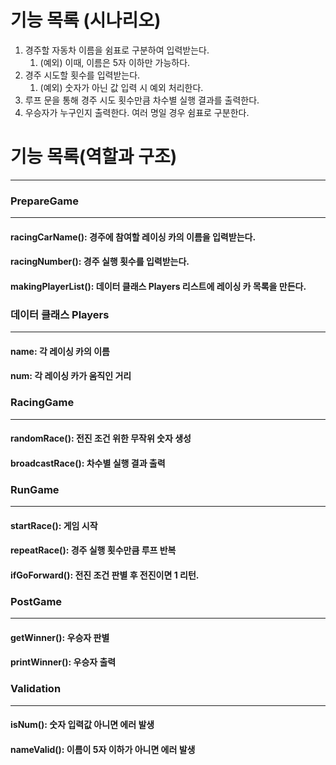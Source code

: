 # 기능 목록 (시나리오)

1. 경주할 자동차 이름을 쉼표로 구분하여 입력받는다.
    1. (예외) 이때, 이름은 5자 이하만 가능하다.
2. 경주 시도할 횟수를 입력받는다.
    1. (예외) 숫자가 아닌 값 입력 시 예외 처리한다.
3. 루프 문을 통해 경주 시도 횟수만큼 차수별 실행 결과를 출력한다.
4. 우승자가 누구인지 출력한다. 여러 명일 경우 쉼표로 구분한다.

# 기능 목록(역할과 구조)
---
### PrepareGame
---
#### racingCarName(): 경주에 참여할 레이싱 카의 이름을 입력받는다.
#### racingNumber(): 경주 실행 횟수를 입력받는다.
#### makingPlayerList(): 데이터 클래스 Players 리스트에 레이싱 카 목록을 만든다.

### 데이터 클래스 Players
---
#### name: 각 레이싱 카의 이름
#### num: 각 레이싱 카가 움직인 거리

### RacingGame
---
#### randomRace(): 전진 조건 위한 무작위 숫자 생성
#### broadcastRace(): 차수별 실행 결과 출력

### RunGame
---
#### startRace(): 게임 시작
#### repeatRace(): 경주 실행 횟수만큼 루프 반복
#### ifGoForward(): 전진 조건 판별 후 전진이면 1 리턴.

### PostGame
---
#### getWinner(): 우승자 판별
#### printWinner(): 우승자 출력

### Validation
---
#### isNum(): 숫자 입력값 아니면 에러 발생
#### nameValid(): 이름이 5자 이하가 아니면 에러 발생